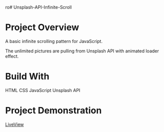 ro# Unsplash-API-Infinite-Scroll

# Project Overview
A basic infinite scrolling pattern for JavaScript.

The unlimited pictures are pulling from Unsplash API with animated loader effect.

# Build With
HTML
CSS
JavaScript
Unsplash API 

# Project Demonstration
[LiveView](https://defeinium.github.io/Unsplash-API-Infinite-Scroll/ "Unsplash API Infinite Scroll")






